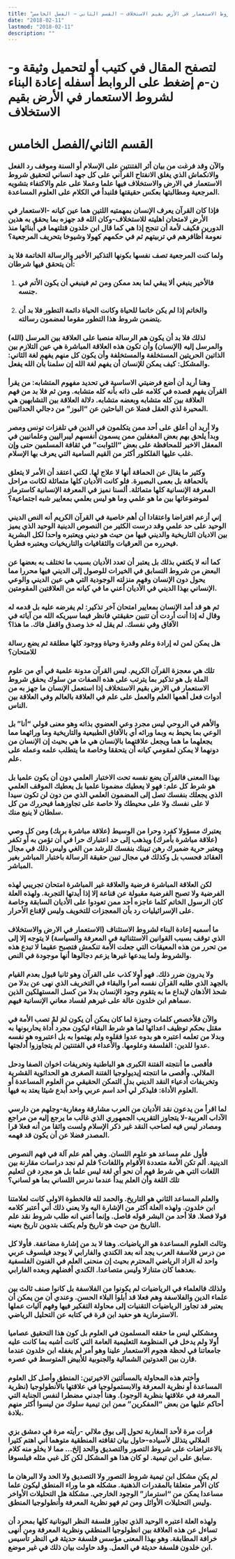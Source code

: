 ```yaml
---
title: "إعادة البناء لشروط الاستعمار في الأرض بقيم الاستخلاف – القسم الثاني – الفصل الخامس"
date: "2018-02-11"
lastmod: "2018-02-11"
description: ""
---
```

# **لتصفح المقال في كتيب أو لتحميل وثيقة و-ن-م إضغط على الروابط أسفله** **إعادة البناء لشروط الاستعمار في الأرض بقيم الاستخلاف**

# **القسم الثاني/الفصل الخامس**

### والآن وقد فرغت من بيان أثر الفتنتين على الإسلام أو السنة وموقف رد الفعل والانكماش الذي يغلق الانفتاح القرآني على كل جهد انساني لتحقيق شروط الاستعمار في الارض والاستخلاف فيها علما وعملا على علم والاكتفاء بتشويه المرجعية ومطالبتها بعكس حقيقتها فلنبدأ في الكلام على العلوم المساعدة.

### فإذا كان القرآن يعرف الإنسان بمهمتيه اللتين هما عين كيانه -الاستعمار في الأرض لامتحان اهليته للاستخلاف-وكان الله قد جهزه بما يحقق به هذين الدورين فكيف لأمة أن تنجح إذا هي كما قال ابن خلدون قتلتهما في أبنائها منذ نعومة أظافرهم في تربيتهم ثم في حكمهم كهولا وشيوخا بتحريف المرجعية؟

### ولما كنت المرجعية تصف نفسها بكونها التذكير الأخير والرسالة الخاتمة فلا يد أن يتحقق فيها شرطان:

1. ### فالأخير ينبغي ألا يبقي لما بعد ممكن ومن ثم فينبغي أن يكون الأتم في جنسه.
2. ### والخاتم إذا لم يكن خاتما للحياة وكانت الحياة دائمة التطور فلا بد أن يتضمن شروط هذا التطور مقوما لمضمون رسالته.

### لذلك فلا بد أن يكون هم الرسالة منصبا على العلاقة بين المرسل (الله) والمرسل إليه (الإنسان) وأن تكون هذه العلاقة المباشرة هي عين التلازم بين الذاتين الحريتين المستخلفة والمستخلفة وأن يكون كل منهم يفهم لغة الثاني: والمشكل: كيف يمكن للإنسان أن يفهم لغة الله إن سلمنا بأن الله يفعل.

### وهنا أريد أن أضع فرضيتي الاساسية في تحديد مفهوم المتشابه: من يقرأ القرآن يفهم قصده في كلامه على ذاته بأنه كله متشابه. ومن ثم فلا بد من فهم العلاقة بين كله متشابه وبعضه متشابه. دلالة العلاقة بين التشابهين هي المحيرة لذي العقل فضلا عن الباحثين عن “البوز” من دجالي الحداثيين.

### ولا أريد أن أعلق على أحد ممن يتكلمون في الدين في تلفزات تونس ومصر وبدأ يلحق بهم بعض المغفلين ممن يسمون أنفسهم ليبراليين وعلمانيين في المعقل الاخير للمحافظة على بعض “الثوابت” في ثقافة المسلمين حتى وإن غلب عليها الفلكلور أكثر من القيم السامية التي يعرف بها الإسلام.

### وكثير ما يقال عن الحماقة أنها لا علاج لها. لكني اعتقد أن الأمر لا يتعلق بالحماقة بل بعمى البصيرة. فلو كانت الأديان كلها متماثلة لكانت مراحل المعرفة الإنسانية كلها متماثلة. ألسنا نميز في المعرفة الإنسانية كاسترماز لموضوعاتها بين ما هو علمي وما هو ليس بعلمي بمعايير شبه اجتماعية؟

### إني أزعم افتراضا واعتقادا أن أهم خاصية في القرآن الكريم أنه النص الديني الوحيد على حد علمي وقد درست الكثير من النصوص الدينية الوحيد الذي يميز بين الاديان التاريخية والديني فيها من حيث هو ديني ويعتبره واحدا لكل البشرية فيحرره من العرقيات والثقافيات والتاريخيات ويعتبره فطريا.

### كما أنه لا يكتفي بذلك بل يعتبر أن تعدد الأديان بسبب ما تختلف به بعضها عن البعض من شروط التسابق في الخيرات للوصول إلى الديني فيها محررا مما يحول دون الإنسان وفهم منزلته الوجودية التي هي عين الديني والوعي الإنساني بهذا الديني في الأديان أعني ما في كيانه من العلاقتين المقومتين.

### ثم هو قد أمد الإنسان بمعايير امتحان آخر تذكير: لم يفرضه عليه بل قدمه له وقال له إذا أنت أردت أن تتبين حقيقتي فانظر فيما سيريكه الله من آياته في الآفاق وفي نفسك. لم يقل له خذ وصدق واقفل فاك. ما هذا؟

### هل يمكن لمن له إرادة وعلم وقدرة وحياة ووجود كلها مطلقة ثم يضع رسالة للامتحان؟

### تلك هي معجزة القرآن الكريم. ليس القرآن مدونة علمية في أي من علوم الملة بل هو تذكير بما يترتب على هذه الصفات من سلوك يحقق شروط الاستعمار في الارض بقيم الاستخلاف إذا استعمل الإنسان ما جهز به من أدوات فعل أهمها العلم والعمل على علم في العلاقة بالعالم وفي العلاقة بين الناس.

### والأهم في الروحي ليس مجرد وعي العضوي بذاته وهو معنى قولي “أنا” بل الوعي بما يحيط به وبما ورائه أي بالآفاق الطبيعية والتاريخية وما ورائهما مما يجعلهما ما هما ويجعل علاقتهما بالإنسان هي ما هي بحيث إن الإنسان من دونهما لا يمكن لمقومي كيانه أن يتحققا وخاصة ما يتطلب علمه وعمله على علم.

### بهذا المعنى فالقرآن يضع نفسه تحت الاختبار العلمي دون أن يكون علميا بل هو شرط كل علم: فهو لا يعطيك مضمونا علميا بل يعطيك الموقف العلمي الذي يجعلك بنفسك تصل إلى المضمون العلمي الذي من دون لن تكون سيدا لا على نفسك ولا على محيطك ولا خاصة على تجاوزهما فيحررك من كل سلطان لا ينبع منك.

### يعتبرك مسؤولا كفرد وحرا من الوسيط (علاقة مباشرة بربك) ومن كل وصي (علاقة مباشرة بأمرك) ويذهب إلى حد اعتبارك حرا في أن تؤمن به أو تكفر ويعتبر حرية ضميرك رهن تبينك بنفسك للرشد من الغي وليس ذلك في مجال العقائد فحسب بل وكذلك في مجال تبين حقيقة الرسالة باختبار المباشر بغير المباشر.

### لكن العلاقة المباشرة فرضية والعلاقة غير المباشرة امتحان تجريبي لهذه الفرضية ولا تصبح الفرضية مقبولة عن قناعة إلا إذا أيدتها التجربة. ولهذه العلة كان الرسول الخاتم كلما عاجزه أحد ممن تعودوا على الأديان السابقة وخاصة على الإسرائيليات رد بأن المعجزات للتخويف وليس لإقناع الأحرار.

### ما أسميه إعادة البناء لشروط الاستئناف (الاستعمار في الارض والاستخلاف الذي توقف بسبب القوانين الاستثنائية في المعرفة والسياسة) لا يتوجه إلا إلى من تحرر من هذه المعيقات التي جعلت الأمة تنكمش فتصبح عقيما لا تبدع هذه والشروط ولما يبدعها غيرها يزعم دجالوها أنها موجودة في النص.

### ولا يدرون ضرر ذلك. فهو أولا كذب على القرآن وهو ثانيا قبول بعدم القيام بالجهد الذي طلبه القرآن نفسه أمرا والبقاء في التخريف الذي نهى عن بدلا من شحذ الأذهان لإبداع ما به يتقوم وجود الإنسان بدلا من كسل المستهلكين الذين سماهم ابن خلدون عالة على غيرهم لفساد معاني الإنسانية فيهم.

### والآن فلأخصص كلمات وجيزة لما كان يمكن أن يكون لمَ لمْ تصب الأمة في مقتل بحكم توظيف اعدائها لما هو شرط البقاء ليكون مجرد أداة يحاربونها به وبدلا من تعلمه اعتبره هو بدوه عدوا فقلوه ولم يهتموا به بل اعتبروه هو نفسه عدوا للدين: الفلسفة وعلومها. والأعداء في الفتنتين لم يتجاوزوا أدلجتها.

### فأقصى ما أنتجته الفتنة الكبرى هو الباطنية وتخريفات اخوان الصفا ودحل الملالي. وأقصى ما انتجته إيديولوجيا الفتنة الصغرى هو الحداثوية القشرية وتخريفات أدعياء النقد الديني بدل التمكن الحقيقي من العلوم المساعدة أو العلوم الأداة: فليذكر لي أحد اسم عربي واحد أبدع شيئا يعتد به فيها.

### لما اقرأ من يدعون نقد الأديان من العرب مشارقة ومغاربة-وجلهم من دارسي الآداب العربية-لا يتجاوز التقريب الجمهوري الذي غالب ما يرجع إليه من مراجع ومصادر ليس فيه لصاحب النقد غير ذكر الإسلام ولست واثقا من أنه فعلا قرا المصدر فضلا عن أن يكون قد فهمه.

### فأول علم مساعد هو علوم اللسان. وهي أهم علم آلة في فهم النصوص الدينية. ألم تكن الأمة متعددة الأقوام واللغات؟ فلم لم نجد دراسات مقارنة بين اللغات التي هي شرط فهم أن نحو أي لغة ليس علما بل هو مجرد فن لتعليم تلك اللغة وأن العلم يبدأ عندما ندرس اللساني بما هو لساني؟

### والعلم المساعد الثاني هو التاريخ. والحمد لله فالخطوة الاولى كانت لعلامتنا ابن خلدون. ولهذه العلة أكثر من الإشارة اليه ولا يعني ذلك أني أعتبر كلامه قولا فصلا. فلا أحد من البشر قوله فاصل. وإنما أعني انه طلب شروط نقد علم التاريخ من حيث هو تاريخ ولم يكتف بتدوين تاريخ بعينه.

### وثالث العلوم المساعدة هو الرياضيات. وهنا لا بد من إشارة مضاعفة. فأولا كل من درس فلاسفة العرب يجد أنه بعد الكندي والفارابي لا يوجد فيلسوف عربي واحد له الزاد الرياضي المحترم بحيث إن منحنى العلم في الفنون الفلسفية بعدهما كان متنازلا وليس متصاعدا. الكندي أفضلهم وبعده الفارابي.

### ولذلك فالعلماء في الرياضيات لم يكونوا من الفلاسفة بل كانوا صنف ثالث بين علماء الدين والفلاسفة وهم فعلا قد أبلوا البلاء الحسن. وعندي أن من يمكن أن يعتبر قد تجاوز الرياضيات التقنيات إلى محاولة التفكير فيها وفهم آليات عملها الاسترمازية هو حفيد ابن قرة في كتابه عن التحليل الرياضي.

### ومشكلي ليس ما حققه المسلمون في العلوم بل كون هذا التحقيق عصاميا أولا ولم يدخل في المنظومة التعليمية العامة التي كانت أشبه بما كانت عليه جامعاتنا في لحظة هجوم الاستعمار علينا وهو أمر لم يغفله ابن خلدون عندما قارن بين العدوتين الشمالية والجنوبية للأبيض المتوسط في عصره.

### وأختم هذه المحاولة بالمسألتين الاخيرتين: المنطق وأصل كل العلوم المساعدة أو نظرية المعرفة والابستمولوجيا في علاقتها بالأنطولوجيا (نظرية المعرفة في علاقتها بنظرية الوجود). وهنا أجدني مضطرا لنفس الجناية التي أحاكم عليها من بعض “المفكرين” ممن ابن تيمية سلوك من ليسوا أكثر منهم بلادة.

### قرأت مرة لأحد المغاربة تحول إلى بوق ملالي -رأيته مرة في دمشق بزي الملالي يتذلل لأسياده-حاول بيان ثقافته المنطقية متوهما أني اهتم كثيرا بالاعتراضات على شروط التصور والتصديق والحد إلخ… مما لا يخلو منه كلام سابق على ابن تيمية. لو كان هذا هو المشكل لكن كل غبي مثله فيلسوفا.

### لم يكن مشكل ابن تيمية شروط التصور ولا التصديق ولا الحد ولا البرهان ما كان الأمر متعلقا بالمقدرات الذهنية. مشكله هو ما وراء المنطق ليكون علما مساعدا يمكن من “استرماز” الوجود الخارجي. مشكلة هل التحليلات الأواخر وليس التحليلات الأوائل ومن ثم فهو نظرية المعرفة وأنطولوجيا المنطق.

### ولهذه العلة اعتبره الوحيد الذي تجاوز فلسفة النظر اليونانية كلها بمحرد أن تساءل عن هذه العلاقة بين انطولوجيا المنطقي ونظرية المعرفة ومن أنهى خرافة المطابقة. وهو بهذا المعنى مؤسس فلسفة حديثة في النظر تأسيس ابن خلدون فلسفة حديثة في العمل. وقد حاولت بيان ذلك في غير موضع.

###